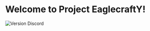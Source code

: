 # Welcome to Project EaglecraftY!

![Version](https://img.shields.io/badge/version-v0.0.0-blue)
Discord
